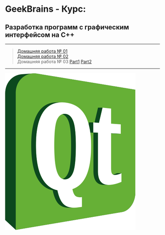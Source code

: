 # GeekBrains - Курс:
## Разработка программ с графическим интерфейсом на С++

-------------------------------
> [Домашняя работа № 01](Homework_01)</br>
> [Домашняя работа № 02](Homework_02)</br>
> Домашняя работа № 03 [Part1](Text_editor) [Part2](Homework_03) </br>

-------------------------------
![Screenshot](QT_Logo.png "QT C++")
